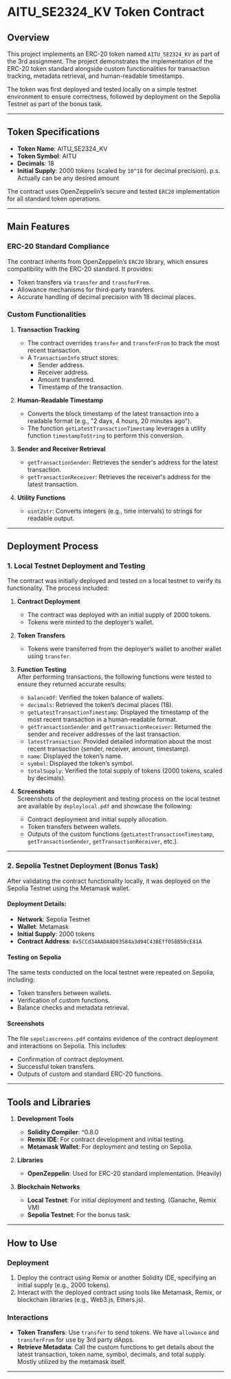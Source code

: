 # AITU_SE2324_KV Token Contract  

## Overview  
This project implements an ERC-20 token named `AITU_SE2324_KV` as part of the 3rd assignment. The project demonstrates the implementation of the ERC-20 token standard alongside custom functionalities for transaction tracking, metadata retrieval, and human-readable timestamps.  

The token was first deployed and tested locally on a simple testnet environment to ensure correctness, followed by deployment on the Sepolia Testnet as part of the bonus task.  

---

## Token Specifications  
- **Token Name**: AITU_SE2324_KV  
- **Token Symbol**: AITU  
- **Decimals**: 18  
- **Initial Supply**: 2000 tokens (scaled by `10^18` for decimal precision). p.s. Actually can be any desired amount  

The contract uses OpenZeppelin’s secure and tested `ERC20` implementation for all standard token operations.  

---

## Main Features  

### ERC-20 Standard Compliance  
The contract inherits from OpenZeppelin’s `ERC20` library, which ensures compatibility with the ERC-20 standard. It provides:  
- Token transfers via `transfer` and `transferFrom`.  
- Allowance mechanisms for third-party transfers.  
- Accurate handling of decimal precision with 18 decimal places.  

### Custom Functionalities  

1. **Transaction Tracking**  
   - The contract overrides `transfer` and `transferFrom` to track the most recent transaction.  
   - A `TransactionInfo` struct stores:  
     - Sender address.  
     - Receiver address.  
     - Amount transferred.  
     - Timestamp of the transaction.  

2. **Human-Readable Timestamp**  
   - Converts the block timestamp of the latest transaction into a readable format (e.g., "2 days, 4 hours, 20 minutes ago").  
   - The function `getLatestTransactionTimestamp` leverages a utility function `timestampToString` to perform this conversion.  

3. **Sender and Receiver Retrieval**  
   - `getTransactionSender`: Retrieves the sender's address for the latest transaction.  
   - `getTransactionReceiver`: Retrieves the receiver's address for the latest transaction.  

4. **Utility Functions**  
   - `uint2str`: Converts integers (e.g., time intervals) to strings for readable output.  

---

## Deployment Process  

### 1. Local Testnet Deployment and Testing  
The contract was initially deployed and tested on a local testnet to verify its functionality. The process included:  

1. **Contract Deployment**  
   - The contract was deployed with an initial supply of 2000 tokens.  
   - Tokens were minted to the deployer’s wallet.  

2. **Token Transfers**  
   - Tokens were transferred from the deployer’s wallet to another wallet using `transfer`.

3. **Function Testing**  
   After performing transactions, the following functions were tested to ensure they returned accurate results:  
   - `balanceOf`: Verified the token balance of wallets.  
   - `decimals`: Retrieved the token’s decimal places (18).  
   - `getLatestTransactionTimestamp`: Displayed the timestamp of the most recent transaction in a human-readable format.  
   - `getTransactionSender` and `getTransactionReceiver`: Returned the sender and receiver addresses of the last transaction.  
   - `latestTransaction`: Provided detailed information about the most recent transaction (sender, receiver, amount, timestamp).  
   - `name`: Displayed the token’s name.  
   - `symbol`: Displayed the token’s symbol.  
   - `totalSupply`: Verified the total supply of tokens (2000 tokens, scaled by decimals).  

4. **Screenshots**  
Screenshots of the deployment and testing process on the local testnet are available by `deploylocal.pdf` and showcase the following:  
   - Contract deployment and initial supply allocation.  
   - Token transfers between wallets.  
   - Outputs of the custom functions (`getLatestTransactionTimestamp`, `getTransactionSender`, `getTransactionReceiver`, etc.).  

---

### 2. Sepolia Testnet Deployment (Bonus Task)  
After validating the contract functionality locally, it was deployed on the Sepolia Testnet using the Metamask wallet.  

#### Deployment Details:  
- **Network**: Sepolia Testnet  
- **Wallet**: Metamask  
- **Initial Supply**: 2000 tokens  
- **Contract Address**: `0x5CCd34AADA8D03584a3d94C438Eff058B50cE81A`

#### Testing on Sepolia  
The same tests conducted on the local testnet were repeated on Sepolia, including:  
- Token transfers between wallets.  
- Verification of custom functions.  
- Balance checks and metadata retrieval.  

#### Screenshots  
The file `sepoliascreens.pdf` contains evidence of the contract deployment and interactions on Sepolia. This includes:  
- Confirmation of contract deployment.  
- Successful token transfers.  
- Outputs of custom and standard ERC-20 functions.  

---

## Tools and Libraries  

1. **Development Tools**  
   - **Solidity Compiler**: ^0.8.0  
   - **Remix IDE**: For contract development and initial testing.  
   - **Metamask Wallet**: For deployment and testing on Sepolia.  

2. **Libraries**  
   - **OpenZeppelin**: Used for ERC-20 standard implementation.  (Heavily)

3. **Blockchain Networks**  
   - **Local Testnet**: For initial deployment and testing.  (Ganache, Remix VM)
   - **Sepolia Testnet**: For the bonus task.  

---

## How to Use  

### Deployment  
1. Deploy the contract using Remix or another Solidity IDE, specifying an initial supply (e.g., 2000 tokens).  
2. Interact with the deployed contract using tools like Metamask, Remix, or blockchain libraries (e.g., Web3.js, Ethers.js).  

### Interactions  
- **Token Transfers**: Use `transfer` to send tokens.  We have `allowance` and `transferFrom` for use by 3rd party dApps. 
- **Retrieve Metadata**: Call the custom functions to get details about the latest transaction, token name, symbol, decimals, and total supply.  Mostly utilized by the metamask itself.

---





